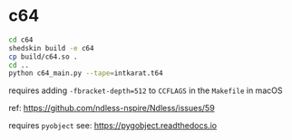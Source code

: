 # c64

```bash
cd c64
shedskin build -e c64
cp build/c64.so .
cd ..
python c64_main.py --tape=intkarat.t64
```

requires adding `-fbracket-depth=512` to `CCFLAGS` in the `Makefile` in macOS

ref: https://github.com/ndless-nspire/Ndless/issues/59

requires `pyobject` see: https://pygobject.readthedocs.io
